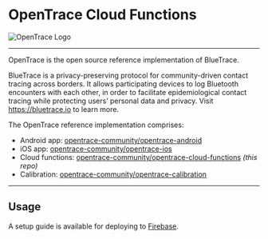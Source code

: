 # OpenTrace Cloud Functions

![OpenTrace Logo](OpenTrace.png)

----

OpenTrace is the open source reference implementation of BlueTrace.

BlueTrace is a privacy-preserving protocol for community-driven contact tracing across borders. It allows participating devices to log Bluetooth encounters with each other, in order to facilitate epidemiological contact tracing while protecting users’ personal data and privacy. Visit https://bluetrace.io to learn more.

The OpenTrace reference implementation comprises:
- Android app: [opentrace-community/opentrace-android](https://github.com/opentrace-community/opentrace-android)
- iOS app: [opentrace-community/opentrace-ios](https://github.com/opentrace-community/opentrace-ios)
- Cloud functions: [opentrace-community/opentrace-cloud-functions](https://github.com/opentrace-community/opentrace-cloud-functions) _(this repo)_
- Calibration: [opentrace-community/opentrace-calibration](https://github.com/opentrace-community/opentrace-calibration)

----

## Usage

A setup guide is available for deploying to [Firebase](docs/setup-with-firebase.md).
